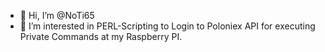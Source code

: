 - 👋 Hi, I’m @NoTi65
- 👀 I’m interested in PERL-Scripting to Login to Poloniex API for executing Private Commands  at  my Raspberry PI.



